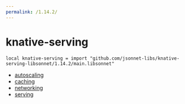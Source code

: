 ```yaml
---
permalink: /1.14.2/
---
```


# knative-serving

```jsonnet
local knative-serving = import "github.com/jsonnet-libs/knative-serving-libsonnet/1.14.2/main.libsonnet"
```



* [autoscaling](autoscaling/index.md)
* [caching](caching/index.md)
* [networking](networking/index.md)
* [serving](serving/index.md)